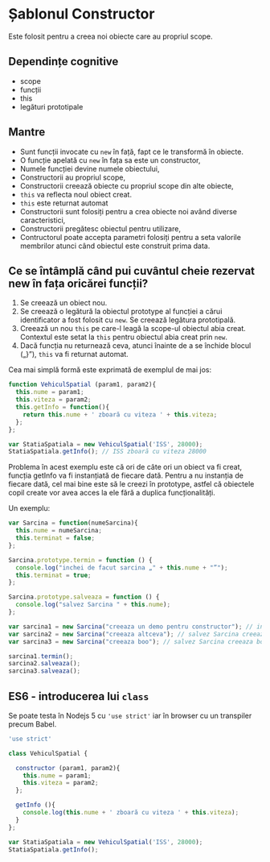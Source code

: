 # Șablonul Constructor

Este folosit pentru a creea noi obiecte care au propriul scope.

## Dependințe cognitive
- scope
- funcții
- this
- legături prototipale

## Mantre

- Sunt funcții invocate cu `new` în față, fapt ce le transformă în obiecte.
- O funcție apelată cu ```new``` în fața sa este un constructor,
- Numele funcției devine numele obiectului,
- Constructorii au propriul scope,
- Constructorii creează obiecte cu propriul scope din alte obiecte,
- `this` va reflecta noul obiect creat.
- `this` este returnat automat
- Constructorii sunt folosiți pentru a crea obiecte noi având diverse caracteristici,
- Constructorii pregătesc obiectul pentru utilizare,
- Contructorul poate accepta parametri folosiți pentru a seta valorile membrilor atunci când obiectul este construit prima data.

## Ce se întâmplă când pui cuvântul cheie rezervat new în fața oricărei funcții?

1. Se creează un obiect nou.
2. Se creează o legătură la obiectul prototype al funcției a cărui identificator a fost folosit cu ```new```. Se creează legătura prototipală.
3. Creează un nou ```this``` pe care-l leagă la scope-ul obiectul abia creat. Contextul este setat la ```this``` pentru obiectul abia creat prin ```new```.
4. Dacă funcția nu returnează ceva, atunci înainte de a se închide blocul („}”), ```this``` va fi returnat automat.

Cea mai simplă formă este exprimată de exemplul de mai jos:

```js
function VehiculSpatial (param1, param2){
  this.nume = param1;
  this.viteza = param2;
  this.getInfo = function(){
    return this.nume + ' zboară cu viteza ' + this.viteza;
  };
};

var StatiaSpatiala = new VehiculSpatial('ISS', 28000);
StatiaSpatiala.getInfo(); // ISS zboară cu viteza 28000
```

Problema în acest exemplu este că ori de câte ori un obiect va fi creat, funcția getInfo va fi instanțiată de fiecare dată.
Pentru a nu instanția de fiecare dată, cel mai bine este să le creezi în prototype, astfel că obiectele copil create vor avea acces la ele fără a duplica funcționalități.

Un exemplu:

```js
var Sarcina = function(numeSarcina){
  this.nume = numeSarcina;
  this.terminat = false;
};

Sarcina.prototype.termin = function () {
  console.log("inchei de facut sarcina „" + this.nume + "”");
  this.terminat = true;
};

Sarcina.prototype.salveaza = function () {
  console.log("salvez Sarcina " + this.nume);
};

var sarcina1 = new Sarcina("creeaza un demo pentru constructor"); // inchei de facut sarcina „creeaza un demo pentru constructor”
var sarcina2 = new Sarcina("creeaza altceva"); // salvez Sarcina creeaza altceva
var sarcina3 = new Sarcina("creeaza boo"); // salvez Sarcina creeaza boo

sarcina1.termin();
sarcina2.salveaza();
sarcina3.salveaza();
```

## ES6 - introducerea lui `class`

Se poate testa în Nodejs 5 cu `'use strict'` iar în browser cu un transpiler precum Babel.

```js
'use strict'

class VehiculSpatial {

  constructor (param1, param2){
    this.nume = param1;
    this.viteza = param2;
  };

  getInfo (){
    console.log(this.nume + ' zboară cu viteza ' + this.viteza);
  }
};

var StatiaSpatiala = new VehiculSpatial('ISS', 28000);
StatiaSpatiala.getInfo();
```
